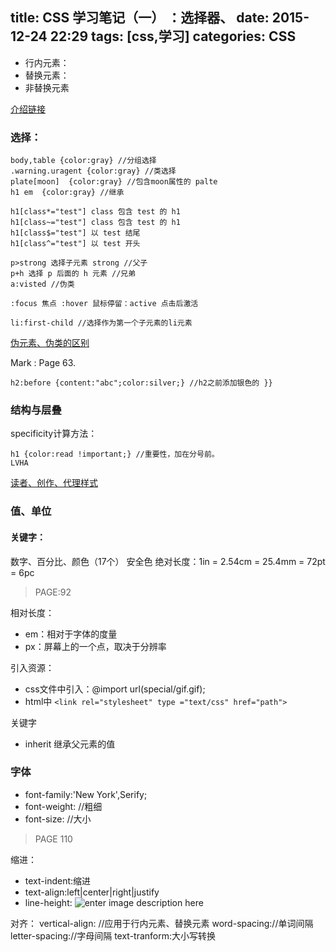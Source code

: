 title: CSS 学习笔记（一） ：选择器、
date: 2015-12-24 22:29
tags: [css,学习]
categories: CSS
---

- 行内元素：
- 替换元素：
- 非替换元素

 [介绍链接](http://blog.csdn.net/chenmoquan/article/details/44646369)

### 选择：

    body,table {color:gray} //分组选择
	.warning.uragent {color:gray} //类选择
	plate[moon]  {color:gray} //包含moon属性的 palte
	h1 em  {color:gray} //继承
	
	h1[class*="test"] class 包含 test 的 h1
	h1[class~="test"] class 包含 test 的 h1
	h1[class$="test"] 以 test 结尾
	h1[class^="test"] 以 test 开头
	
	p>strong 选择子元素 strong //父子
	p+h 选择 p 后面的 h 元素 //兄弟
	a:visted //伪类
	
	:focus 焦点 :hover 鼠标停留：active 点击后激活
	
	li:first-child //选择作为第一个子元素的li元素

[伪元素、伪类的区别](http://segmentfault.com/a/1190000000484493)

Mark : Page 63.

    h2:before {content:"abc";color:silver;} //h2之前添加银色的 }}
	
###  结构与层叠
specificity计算方法：

 

    h1 {color:read !important;} //重要性，加在分号前。
    LVHA

[读者、创作、代理样式
](http://blog.sina.com.cn/s/blog_4398c8d30100zht5.html)

### 值、单位
#### 关键字：
数字、百分比、颜色（17个）
安全色
绝对长度：1in = 2.54cm = 25.4mm = 72pt = 6pc 

> PAGE:92

相对长度：
- em：相对于字体的度量
- px：屏幕上的一个点，取决于分辨率

引入资源：
- css文件中引入：@import url(special/gif.gif);
- html中 `<link rel="stylesheet" type ="text/css" href="path">`

关键字

- inherit 继承父元素的值

### 字体

- font-family:'New York',Serify;
- font-weight: //粗细
- font-size: //大小
> PAGE 110

缩进：
- text-indent:缩进
- text-align:left|center|right|justify
- line-height:
![enter image description here](http://ww4.sinaimg.cn/large/c048f998gw1ezczrob8hyj20ob05yt9t.jpg)

对齐：
vertical-align: //应用于行内元素、替换元素
word-spacing://单词间隔
letter-spacing://字母间隔
text-tranform:大小写转换

